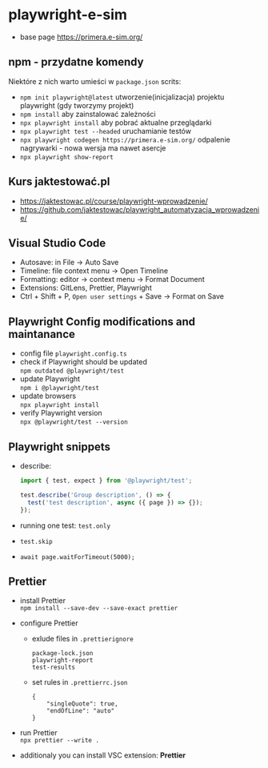 # playwright-e-sim

- base page https://primera.e-sim.org/

## npm - przydatne komendy

Niektóre z nich warto umieści w `package.json` scrits:

- `npm init playwright@latest` utworzenie(inicjalizacja) projektu playwright (gdy tworzymy projekt)
- `npm install` aby zainstalować zależności
- `npx playwright install` aby pobrać aktualne przeglądarki
- `npx playwright test --headed` uruchamianie testów
- `npx playwright codegen https://primera.e-sim.org/` odpalenie nagrywarki - nowa wersja ma nawet asercje
- `npx playwright show-report`

## Kurs jaktestować.pl

- https://jaktestowac.pl/course/playwright-wprowadzenie/
- https://github.com/jaktestowac/playwright_automatyzacja_wprowadzenie/

## Visual Studio Code

- Autosave: in File -> Auto Save
- Timeline: file context menu -> Open Timeline
- Formatting: editor -> context menu -> Format Document
- Extensions: GitLens, Prettier, Playwright
- Ctrl + Shift + P, `Open user settings` + Save -> Format on Save

## Playwright Config modifications and maintanance

- config file `playwright.config.ts`
- check if Playwright should be updated  
  `npm outdated @playwright/test`
- update Playwright  
  `npm i @playwright/test`
- update browsers  
  `npx playwright install`
- verify Playwright version  
  `npx @playwright/test --version`

## Playwright snippets

- describe:

  ```javascript
  import { test, expect } from '@playwright/test';

  test.describe('Group description', () => {
    test('test description', async ({ page }) => {});
  });
  ```

- running one test: `test.only`
- `test.skip`
- `await page.waitForTimeout(5000);`

## Prettier

- install Prettier  
  `npm install --save-dev --save-exact prettier`
- configure Prettier

  - exlude files in `.prettierignore`

    ```
    package-lock.json
    playwright-report
    test-results

    ```

  - set rules in `.prettierrc.json`
    ```
    {
        "singleQuote": true,
        "endOfLine": "auto"
    }
    ```

- run Prettier  
  `npx prettier --write .`
- additionaly you can install VSC extension: **Prettier**
